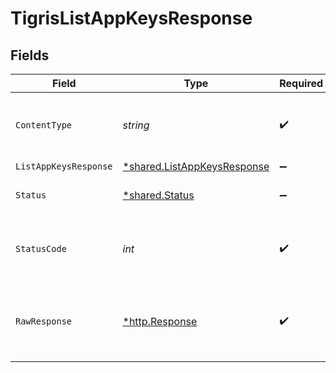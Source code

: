 # TigrisListAppKeysResponse


## Fields

| Field                                                                            | Type                                                                             | Required                                                                         | Description                                                                      |
| -------------------------------------------------------------------------------- | -------------------------------------------------------------------------------- | -------------------------------------------------------------------------------- | -------------------------------------------------------------------------------- |
| `ContentType`                                                                    | *string*                                                                         | :heavy_check_mark:                                                               | HTTP response content type for this operation                                    |
| `ListAppKeysResponse`                                                            | [*shared.ListAppKeysResponse](../../../pkg/models/shared/listappkeysresponse.md) | :heavy_minus_sign:                                                               | OK                                                                               |
| `Status`                                                                         | [*shared.Status](../../../pkg/models/shared/status.md)                           | :heavy_minus_sign:                                                               | Default error response                                                           |
| `StatusCode`                                                                     | *int*                                                                            | :heavy_check_mark:                                                               | HTTP response status code for this operation                                     |
| `RawResponse`                                                                    | [*http.Response](https://pkg.go.dev/net/http#Response)                           | :heavy_check_mark:                                                               | Raw HTTP response; suitable for custom response parsing                          |